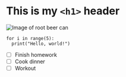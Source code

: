 # This is my `<h1>` header
![Image of root beer can](https://coffeeshop.divinenaples.com/wp-content/uploads/2020/07/aw_root_beer.jpg)
```
for i in range(5):
  print("Hello, world!")
```
- [ ] Finish homework
- [ ] Cook dinner
- [ ] Workout
